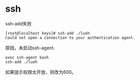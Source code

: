 # ssh

ssh-add失败

```shell
[root@localhost keys]# ssh-add ./luoh
Could not open a connection to your authentication agent.
```

原因，未启动ssh-agent.

```shell
exec ssh-agent bash
ssh-add ./luoh
```

如果提示权限太开放，则改为600。